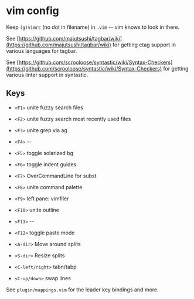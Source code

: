 # vim config

Keep `(g)vimrc` (no dot in filename) in `.vim` -- vim knows to look in there.

See [https://github.com/majutsushi/tagbar/wiki](https://github.com/majutsushi/tagbar/wiki)
for getting ctag support in various languages for tagbar.

See [https://github.com/scrooloose/syntastic/wiki/Syntax-Checkers](https://github.com/scrooloose/syntastic/wiki/Syntax-Checkers)
for getting various linter support in syntastic.

## Keys

- `<F1>` unite fuzzy search files
- `<F2>` unite fuzzy search most recently used files
- `<F3>` unite grep via ag
- `<F4>` --
- `<F5>` toggle solarized bg
- `<F6>` toggle indent guides
- `<F7>` OverCommandLine for subst
- `<F8>` unite command palette
- `<F9>` left pane: vimfiler
- `<F10>` unite outline
- `<F11>` --
- `<F12>` toggle paste mode

- `<A-dir>` Move around splits
- `<S-dir>` Resize splits
- `<C-left/right>` tabn/tabp

- `<C-up/down>` swap lines

See `plugin/mappings.vim` for the leader key bindings and more.


